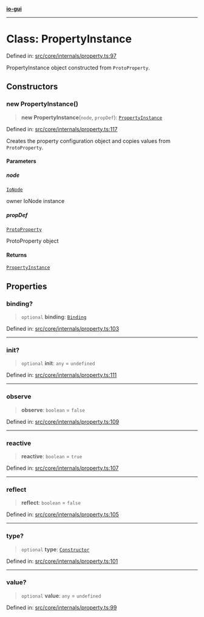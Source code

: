 [**io-gui**](../README.md)

***

# Class: PropertyInstance

Defined in: [src/core/internals/property.ts:97](https://github.com/io-gui/io/blob/main/src/core/internals/property.ts#L97)

PropertyInstance object constructed from `ProtoProperty`.

## Constructors

### new PropertyInstance()

> **new PropertyInstance**(`node`, `propDef`): [`PropertyInstance`](PropertyInstance.md)

Defined in: [src/core/internals/property.ts:117](https://github.com/io-gui/io/blob/main/src/core/internals/property.ts#L117)

Creates the property configuration object and copies values from `ProtoProperty`.

#### Parameters

##### node

[`IoNode`](IoNode.md)

owner IoNode instance

##### propDef

[`ProtoProperty`](ProtoProperty.md)

ProtoProperty object

#### Returns

[`PropertyInstance`](PropertyInstance.md)

## Properties

### binding?

> `optional` **binding**: [`Binding`](Binding.md)

Defined in: [src/core/internals/property.ts:103](https://github.com/io-gui/io/blob/main/src/core/internals/property.ts#L103)

***

### init?

> `optional` **init**: `any` = `undefined`

Defined in: [src/core/internals/property.ts:111](https://github.com/io-gui/io/blob/main/src/core/internals/property.ts#L111)

***

### observe

> **observe**: `boolean` = `false`

Defined in: [src/core/internals/property.ts:109](https://github.com/io-gui/io/blob/main/src/core/internals/property.ts#L109)

***

### reactive

> **reactive**: `boolean` = `true`

Defined in: [src/core/internals/property.ts:107](https://github.com/io-gui/io/blob/main/src/core/internals/property.ts#L107)

***

### reflect

> **reflect**: `boolean` = `false`

Defined in: [src/core/internals/property.ts:105](https://github.com/io-gui/io/blob/main/src/core/internals/property.ts#L105)

***

### type?

> `optional` **type**: [`Constructor`](../type-aliases/Constructor.md)

Defined in: [src/core/internals/property.ts:101](https://github.com/io-gui/io/blob/main/src/core/internals/property.ts#L101)

***

### value?

> `optional` **value**: `any` = `undefined`

Defined in: [src/core/internals/property.ts:99](https://github.com/io-gui/io/blob/main/src/core/internals/property.ts#L99)
